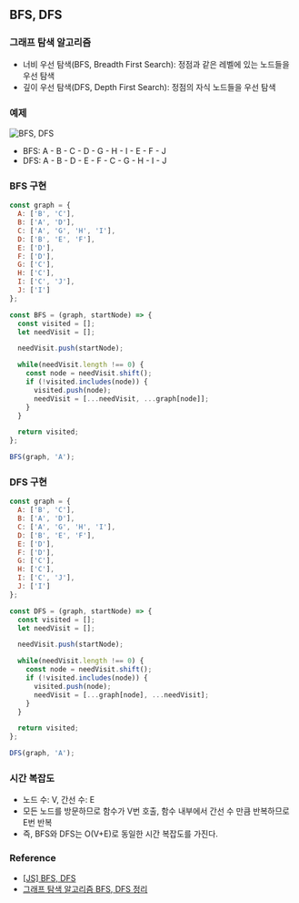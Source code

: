 ## BFS, DFS

### 그래프 탐색 알고리즘

- 너비 우선 탐색(BFS, Breadth First Search): 정점과 같은 레벨에 있는 노드들을 우선 탐색
- 깊이 우선 탐색(DFS, Depth First Search): 정점의 자식 노드들을 우선 탐색

### 예제

![BFS, DFS](https://velog.velcdn.com/images%2Fsangbooom%2Fpost%2F2857cad2-88f8-4848-8937-da3e9764d7ab%2Fimage.png)

- BFS: A - B - C - D - G - H - I - E - F - J
- DFS: A - B - D - E - F - C - G - H - I - J

### BFS 구현

```javascript
const graph = {
  A: ['B', 'C'],
  B: ['A', 'D'],
  C: ['A', 'G', 'H', 'I'],
  D: ['B', 'E', 'F'],
  E: ['D'],
  F: ['D'],
  G: ['C'],
  H: ['C'],
  I: ['C', 'J'],
  J: ['I']
};

const BFS = (graph, startNode) => {
  const visited = [];
  let needVisit = [];

  needVisit.push(startNode);

  while(needVisit.length !== 0) {
    const node = needVisit.shift();
    if (!visited.includes(node)) {
      visited.push(node);
      needVisit = [...needVisit, ...graph[node]];
    }
  }

  return visited;
};

BFS(graph, 'A');
```

### DFS 구현

```javascript
const graph = {
  A: ['B', 'C'],
  B: ['A', 'D'],
  C: ['A', 'G', 'H', 'I'],
  D: ['B', 'E', 'F'],
  E: ['D'],
  F: ['D'],
  G: ['C'],
  H: ['C'],
  I: ['C', 'J'],
  J: ['I']
};

const DFS = (graph, startNode) => {
  const visited = [];
  let needVisit = [];

  needVisit.push(startNode);

  while(needVisit.length !== 0) {
    const node = needVisit.shift();
    if (!visited.includes(node)) {
      visited.push(node);
      needVisit = [...graph[node], ...needVisit];
    }
  }

  return visited;
};

DFS(graph, 'A');
```

### 시간 복잡도
- 노드 수: V, 간선 수: E
- 모든 노드를 방문하므로 함수가 V번 호출, 함수 내부에서 간선 수 만큼 반복하므로 E번 반복
- 즉, BFS와 DFS는 O(V+E)로 동일한 시간 복잡도를 가진다.


### Reference
- [[JS] BFS, DFS](https://velog.io/@sangbooom/JS-BFS-DFS)
- [그래프 탐색 알고리즘 BFS, DFS 정리](https://saegeullee.github.io/algorithm/bfs-dfs)